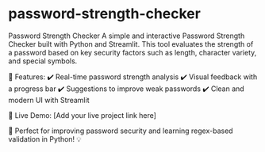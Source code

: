 # password-strength-checker
Password Strength Checker A simple and interactive Password Strength Checker built with Python and Streamlit. This tool evaluates the strength of a password based on key security factors such as length, character variety, and special symbols.

🚀 Features:
✔️ Real-time password strength analysis
✔️ Visual feedback with a progress bar
✔️ Suggestions to improve weak passwords
✔️ Clean and modern UI with Streamlit

🔗 Live Demo: [Add your live project link here]

📌 Perfect for improving password security and learning regex-based validation in Python! 💡
